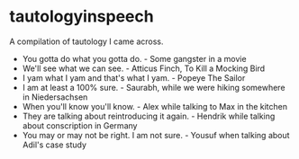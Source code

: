# tautologyinspeech
A compilation of tautology I came across.

- You gotta do what you gotta do. - Some gangster in a movie
- We'll see what we can see. - Atticus Finch, To Kill a Mocking Bird
- I yam what I yam and that's what I yam. - Popeye The Sailor
- I am at least a 100% sure. - Saurabh, while we were hiking somewhere in Niedersachsen
- When you'll know you'll know. - Alex while talking to Max in the kitchen
- They are talking about reintroducing it again. - Hendrik while talking about conscription in Germany
- You may or may not be right. I am not sure. - Yousuf when talking about Adil's case study
